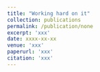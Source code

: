 ```yaml
---
title: "Working hard on it"
collection: publications
permalink: /publication/none
excerpt: 'xxx'
date: xxxx-xx-xx
venue: 'xxx'
paperurl: 'xxx'
citation: 'xxx'
---
```


